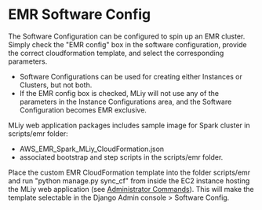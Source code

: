 # EMR Software Config
The Software Configuration can be configured to spin up an EMR cluster. Simply check the "EMR config" box in the software configuration, provide the correct cloudformation template, and select the corresponding parameters. 
 
 - Software Configurations can be used for creating either Instances or Clusters, but not both. 
  - If the EMR config box is checked, MLiy will not use any of the parameters in the Instance Configurations area, and the Software Configuration becomes EMR exclusive.

MLiy web application packages includes sample image for Spark cluster in scripts/emr folder:
- AWS_EMR_Spark_MLiy_CloudFormation.json 
- associated bootstrap and step scripts in the scripts/emr folder. 

Place the custom EMR CloudFormation template into the folder scripts/emr and run "python manage.py sync_cf" from inside the EC2 instance hosting the MLiy web application (see [Administrator Commands]). This will make the template selectable in the Django Admin console > Software Config.

[Administrator Commands]:../installation/commands.md